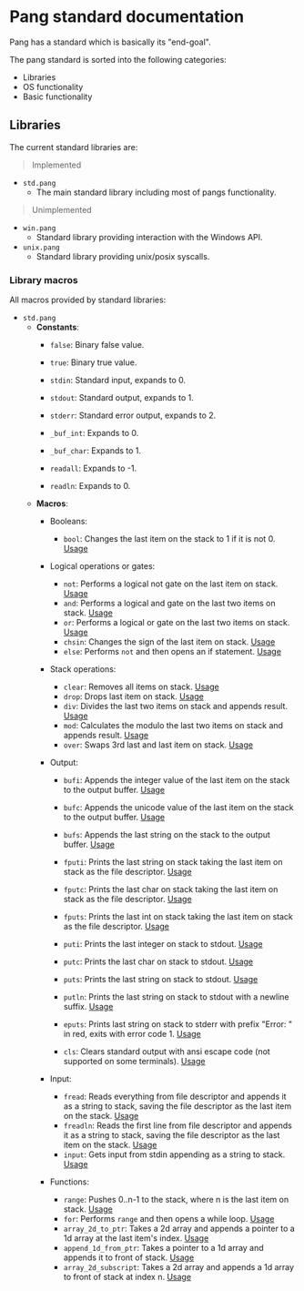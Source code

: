 # Pang standard documentation
Pang has a standard which is basically its "end-goal".

The pang standard is sorted into the following categories:
- Libraries
- OS functionality
- Basic functionality

## Libraries ##
The current standard libraries are:

> Implemented
* `std.pang`
    - The main standard library including most of pangs functionality.

> Unimplemented
* `win.pang`
    - Standard library providing interaction with the Windows API.
* `unix.pang`
    - Standard library providing unix/posix syscalls.

### Library macros ###
All macros provided by standard libraries:
* `std.pang`
    - __Constants__:
        - `false`: Binary false value.
        - `true`: Binary true value.

        - `stdin`: Standard input, expands to 0.
        - `stdout`: Standard output, expands to 1.
        - `stderr`: Standard error output, expands to 2.

        - `_buf_int`: Expands to 0.
        - `_buf_char`: Expands to 1.

        - `readall`: Expands to -1.
        - `readln`: Expands to 0.
    - __Macros__:
        * Booleans:
            - `bool`: Changes the last item on the stack to 1 if it is not 0. [Usage](/Usage/bool.pang)

        * Logical operations or gates:
            - `not`: Performs a logical not gate on the last item on stack. [Usage](/Usage/not.pang)
            - `and`: Performs a logical and gate on the last two items on stack. [Usage](/Usage/and.pang)
            - `or`: Performs a logical or gate on the last two items on stack. [Usage](/Usage/or.pang)
            - `chsin`: Changes the sign of the last item on stack. [Usage](/Usage/chsin.pang)
            - `else`: Performs `not` and then opens an if statement. [Usage](/Usage/else.pang)

        * Stack operations:
            - `clear`: Removes all items on stack. [Usage](/Usage/clear.pang)
            - `drop`: Drops last item on stack. [Usage](/Usage/drop.pang)
            - `div`: Divides the last two items on stack and appends result. [Usage](/Usage/div.pang)
            - `mod`: Calculates the modulo the last two items on stack and appends result. [Usage](/Usage/mod.pang)
            - `over`: Swaps 3rd last and last item on stack. [Usage](/Usage/over.pang)

        * Output:
            - `bufi`: Appends the integer value of the last item on the stack to the output buffer. [Usage](/Usage/bufi.pang)
            - `bufc`: Appends the unicode value of the last item on the stack to the output buffer. [Usage](/Usage/bufc.pang)
            - `bufs`: Appends the last string on the stack to the output buffer. [Usage](/Usage/bufs.pang)

            - `fputi`: Prints the last string on stack taking the last item on stack as the file descriptor. [Usage](/Usage/fputi.pang)
            - `fputc`: Prints the last char on stack taking the last item on stack as the file descriptor. [Usage](/Usage/fputc.pang)
            - `fputs`: Prints the last int on stack taking the last item on stack as the file descriptor. [Usage](/Usage/fputs.pang)

            - `puti`: Prints the last integer on stack to stdout. [Usage](/Usage/puti.pang)
            - `putc`: Prints the last char on stack to stdout. [Usage](/Usage/putc.pang)
            - `puts`: Prints the last string on stack to stdout. [Usage](/Usage/puts.pang)
            - `putln`: Prints the last string on stack to stdout with a newline suffix. [Usage](/Usage/putln.pang)
            - `eputs`: Prints last string on stack to stderr with prefix "Error: " in red, exits with error code 1. [Usage](/Usage/eputs.pang)

            - `cls`: Clears standard output with ansi escape code (not supported on some terminals). [Usage](/Usage/cls.pang)

        * Input:
            - `fread`: Reads everything from file descriptor and appends it as a string to stack, saving the file descriptor as the  last item on the stack. [Usage](/Usage/fread.pang)
            - `freadln`: Reads the first line from file descriptor and appends it as a string to stack, saving the file descriptor  as the last item on the stack. [Usage](/Usage/freadln.pang)
            - `input`: Gets input from stdin appending as a string to stack. [Usage](/Usage/input.pang) 

        * Functions:
            - `range`: Pushes 0..n-1 to the stack, where n is the last item on stack. [Usage](/Usage/range.pang) 
            - `for`: Performs `range` and then opens a while loop. [Usage](/Usage/for.pang) 
            - `array_2d_to_ptr`: Takes a 2d array and appends a pointer to a 1d array at the last item's index. [Usage](/Usage/array_2d_to_ptr.pang)
            - `append_1d_from_ptr`: Takes a pointer to a 1d array and appends it to front of stack. [Usage](/Usage/append_1d_from_ptr.pang)
            - `array_2d_subscript`: Takes a 2d array and appends a 1d array to front of stack at index n. [Usage](/Usage/array_2d_subscript.pang)
